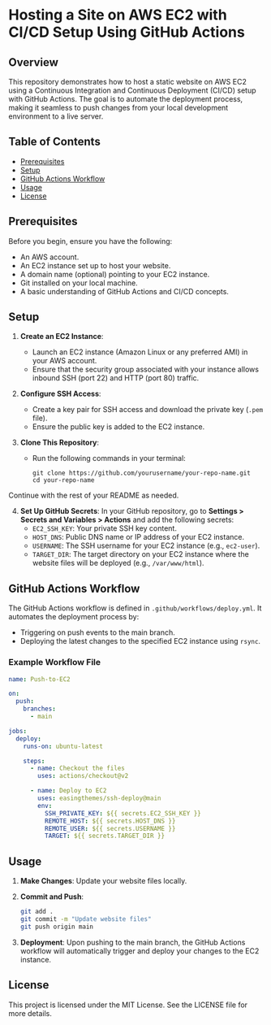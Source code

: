 
# Hosting a Site on AWS EC2 with CI/CD Setup Using GitHub Actions

## Overview

This repository demonstrates how to host a static website on AWS EC2 using a Continuous Integration and Continuous Deployment (CI/CD) setup with GitHub Actions. The goal is to automate the deployment process, making it seamless to push changes from your local development environment to a live server.

## Table of Contents

- [Prerequisites](#prerequisites)
- [Setup](#setup)
- [GitHub Actions Workflow](#github-actions-workflow)
- [Usage](#usage)
- [License](#license)

## Prerequisites

Before you begin, ensure you have the following:

- An AWS account.
- An EC2 instance set up to host your website.
- A domain name (optional) pointing to your EC2 instance.
- Git installed on your local machine.
- A basic understanding of GitHub Actions and CI/CD concepts.

## Setup

1. **Create an EC2 Instance**:
   - Launch an EC2 instance (Amazon Linux or any preferred AMI) in your AWS account.
   - Ensure that the security group associated with your instance allows inbound SSH (port 22) and HTTP (port 80) traffic.

2. **Configure SSH Access**:
   - Create a key pair for SSH access and download the private key (`.pem` file).
   - Ensure the public key is added to the EC2 instance.

3. **Clone This Repository**:
   - Run the following commands in your terminal:
     ```
     git clone https://github.com/yourusername/your-repo-name.git
     cd your-repo-name
     ```

Continue with the rest of your README as needed.


4. **Set Up GitHub Secrets**:
   In your GitHub repository, go to **Settings > Secrets and Variables > Actions** and add the following secrets:
   - `EC2_SSH_KEY`: Your private SSH key content.
   - `HOST_DNS`: Public DNS name or IP address of your EC2 instance.
   - `USERNAME`: The SSH username for your EC2 instance (e.g., `ec2-user`).
   - `TARGET_DIR`: The target directory on your EC2 instance where the website files will be deployed (e.g., `/var/www/html`).

## GitHub Actions Workflow

The GitHub Actions workflow is defined in `.github/workflows/deploy.yml`. It automates the deployment process by:

- Triggering on push events to the main branch.
- Deploying the latest changes to the specified EC2 instance using `rsync`.

### Example Workflow File

```yaml
name: Push-to-EC2

on:
  push:
    branches:
      - main

jobs:
  deploy:
    runs-on: ubuntu-latest

    steps:
      - name: Checkout the files
        uses: actions/checkout@v2

      - name: Deploy to EC2
        uses: easingthemes/ssh-deploy@main
        env:
          SSH_PRIVATE_KEY: ${{ secrets.EC2_SSH_KEY }}
          REMOTE_HOST: ${{ secrets.HOST_DNS }}
          REMOTE_USER: ${{ secrets.USERNAME }}
          TARGET: ${{ secrets.TARGET_DIR }}
```

## Usage

1. **Make Changes**: Update your website files locally.
2. **Commit and Push**:
   ```bash
   git add .
   git commit -m "Update website files"
   git push origin main
   ```

3. **Deployment**: Upon pushing to the main branch, the GitHub Actions workflow will automatically trigger and deploy your changes to the EC2 instance.

## License

This project is licensed under the MIT License. See the LICENSE file for more details.


